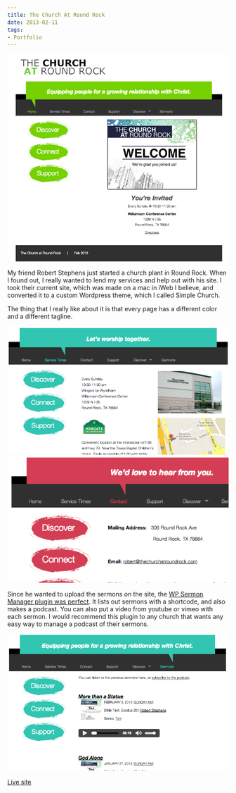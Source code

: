 ```yaml
---
title: The Church At Round Rock
date: 2013-02-11
tags:
- Portfolio
---
```


<img alt="church-at-round-rock" src="./church-at-round-rock.png" />

My friend Robert Stephens just started a church plant in Round Rock. When I found out, I really wanted to lend my services and help out with his site. I took their current site, which was made on a mac in iWeb I believe, and converted it to a custom Wordpress theme, which I called Simple Church.

The thing that I really like about it is that every page has a different color and a different tagline.

<img alt="church-at-round-rock-service" src="./church-at-round-rock-service.png" />

<img alt="church-at-round-rock-contact" src="./church-at-round-rock-contact.png" />

Since he wanted to upload the sermons on the site, the <a href="http://wordpress.org/extend/plugins/sermon-manager-for-wordpress/" target="_blank">WP Sermon Manager plugin was perfect</a>. It lists out sermons with a shortcode, and also makes a podcast. You can also put a video from youtube or vimeo with each sermon. I would recommend this plugin to any church that wants any easy way to manage a podcast of their sermons.

<img alt="church-at-round-rock-sermons" src="./church-at-round-rock-sermons.png" />

<a href="http://www.thechurchatroundrock.com/" target="_blank">Live site</a>
